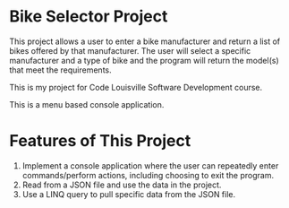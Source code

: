 # Bike Selector Project
This project allows a user to enter a bike manufacturer and return a list of bikes offered by that manufacturer.  The user will select a specific manufacturer and a type of bike and the program will return the model(s) that meet the requirements.

This is my project for Code Louisville Software Development course.

This is a menu based console application.

# Features of This Project
1. Implement a console application where the user can repeatedly enter commands/perform actions, including choosing to exit the program.  
2. Read from a JSON file and use the data in the project.
3. Use a LINQ query to pull specific data from the JSON file.
